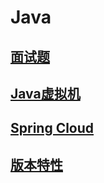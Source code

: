 # Java

## [面试题](/modules/java/Interview-questions/index.md)

## [Java虚拟机](/modules/java/jvm/index.md)

## [Spring Cloud](/modules/java/springcloud/index.md)

## [版本特性](/modules/java/versionfeatures/index.md)

